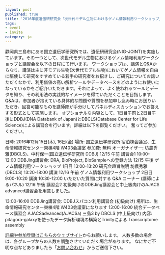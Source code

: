 ```yaml
---
layout: post
published: true
title: '2016年度遺伝研研究会「次世代モデル生物におけるゲノム情報利用ワークショップ」＋講習会が開催されます(2016年12月15日(木), 16日(金))'
tags:
- event
- invite
category: ja
---
```

静岡県三島市にある国立遺伝学研究所では、遺伝研研究会(NIG-JOINT)を実施しています。その一つとして、次世代モデル生物におけるゲノム情報利用ワークショップと講習会を以下の日程にて行います。
ワークショップは、講演とQ&Aからなり、講演は主に非モデル生物(次世代モデル生物)においてゲノム情報を自由に駆使して研究をすすめている若手の研究者をお招きし、ご研究についてお話いただくなかで、利用価値の高い解析ツールやデータベースをどのようにお使いになっているかをご紹介いただきます。それによって、よく使われるツールとデータを知り、その利用法の実践的なイメージを得ていただくことを目指します。Q&Aは、参加者が抱えている具体的な問題や質問を参加申し込み時にお送りいただき、回答可能なものを講師陣が手分けしてパネルディスカッションでお答えする形式として実施します。
オプショナルな内容として、1日目午前と2日目午後にDDBJ(DNA Databank of Japan)とDBCLS(Database Center for Life Science)による講習会を行います。詳細は以下を御覧ください。 奮ってご参加ください。
 
日時: 2016年12月15日(木), 16日(金)
場所: 国立遺伝学研究所 宿泊棟会議室、生命情報研究センター東棟4階 W403会議室
参加費: 無料
オーガナイザー: 坊農秀雅(DBCLS)、中村保一(国立遺伝学研究所 DDBJ)
12/15 午前 講習会1
10:00-12:00 DDBJing講習会: DRA, BioProject, BioSampleへの登録方法
12/15 午後 ゲノム情報利用ワークショップ 1日目
13:00-13:20 研究会趣旨説明 坊農秀雅 (DBCLS)
13:20-18:00 講演
12/16 午前 ゲノム情報利用ワークショップ 2日目
9:00-10:20 講演
10:30-12:00 いただいた質問に対する Q&A コーナー (講師によるパネル)
12/16 午後 講習会2
初級向けのDDBJing講習会と中上級向けのAJACS advanced講習会を用意しました。

13:00-16:00 DDBJing講習会: DDBJスパコン利用講習会 (初級向け) 
場所は、生命情報研究センター東棟4階 W403会議室になります
13:00-16:00 統合データベース講習会 AJACSadvanced(AJACSa) 三島3 by DBCLS (中上級向け)
内容: pitagora-galaxyを使ったデータ解析環境の構築とTrinityによる Transcriptome assembly
 
[詳細や参加登録はこちらのウェブサイト](https://docs.google.com/document/d/19Y2kRJ0zI18bH5ZSk9y49B1-tXi0bKJv_1ELXlZfZ00/edit?usp=sharing)からお願いします。
人数多数の場合は、各グループからの人数を調整させていただく場合があります。 なにかご不明な点などありましたら「[お問い合わせ](http://dbcls.rois.ac.jp/contact)」からご送信下さい。